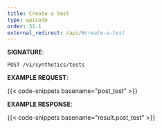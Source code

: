 ```yaml
---
title: Create a test
type: apicode
order: 31.1
external_redirect: /api/#create-a-test
---
```


**SIGNATURE**:

`POST /v1/synthetics/tests`

**EXAMPLE REQUEST**:

{{< code-snippets basename="post_test" >}}

**EXAMPLE RESPONSE**:

{{< code-snippets basename="result.post_test" >}}
